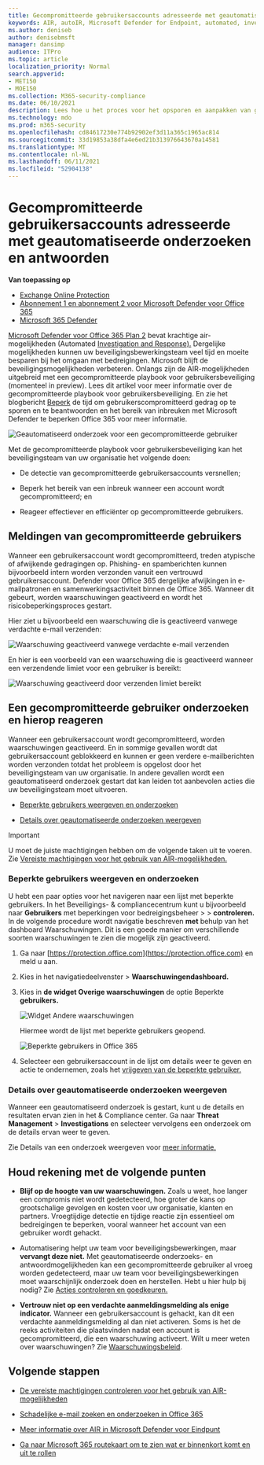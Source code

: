 ```yaml
---
title: Gecompromitteerde gebruikersaccounts adresseerde met geautomatiseerde onderzoeken en antwoorden
keywords: AIR, autoIR, Microsoft Defender for Endpoint, automated, investigation, response, remediation, threats, advanced, threat, protection, compromised
ms.author: deniseb
author: denisebmsft
manager: dansimp
audience: ITPro
ms.topic: article
localization_priority: Normal
search.appverid:
- MET150
- MOE150
ms.collection: M365-security-compliance
ms.date: 06/10/2021
description: Lees hoe u het proces voor het opsporen en aanpakken van gecompromitteerde gebruikersaccounts kunt versnellen met geautomatiseerde onderzoeks- en antwoordmogelijkheden in Microsoft Defender voor Office 365 plan 2.
ms.technology: mdo
ms.prod: m365-security
ms.openlocfilehash: cd84617230e774b92902ef3d11a365c1965ac814
ms.sourcegitcommit: 33d19853a38dfa4e6ed21b313976643670a14581
ms.translationtype: MT
ms.contentlocale: nl-NL
ms.lasthandoff: 06/11/2021
ms.locfileid: "52904138"
---
```

# <a name="address-compromised-user-accounts-with-automated-investigation-and-response"></a>Gecompromitteerde gebruikersaccounts adresseerde met geautomatiseerde onderzoeken en antwoorden

**Van toepassing op**
- [Exchange Online Protection](exchange-online-protection-overview.md)
- [Abonnement 1 en abonnement 2 voor Microsoft Defender voor Office 365](defender-for-office-365.md)
- [Microsoft 365 Defender](../defender/microsoft-365-defender.md)


[Microsoft Defender voor Office 365 Plan 2](defender-for-office-365.md#microsoft-defender-for-office-365-plan-1-and-plan-2) bevat krachtige air-mogelijkheden (Automated [Investigation and Response).](office-365-air.md) Dergelijke mogelijkheden kunnen uw beveiligingsbewerkingsteam veel tijd en moeite besparen bij het omgaan met bedreigingen. Microsoft blijft de beveiligingsmogelijkheden verbeteren. Onlangs zijn de AIR-mogelijkheden uitgebreid met een gecompromitteerde playbook voor gebruikersbeveiliging (momenteel in preview). Lees dit artikel voor meer informatie over de gecompromitteerde playbook voor gebruikersbeveiliging. En zie het blogbericht [Beperk](https://techcommunity.microsoft.com/t5/Security-Privacy-and-Compliance/Speed-up-time-to-detect-and-respond-to-user-compromise-and-limit/ba-p/977053) de tijd om gebruikerscompromitteerd gedrag op te sporen en te beantwoorden en het bereik van inbreuken met Microsoft Defender te beperken Office 365 voor meer informatie.

![Geautomatiseerd onderzoek voor een gecompromitteerde gebruiker](/microsoft-365/media/office365atp-compduserinvestigation.jpg)

Met de gecompromitteerde playbook voor gebruikersbeveiliging kan het beveiligingsteam van uw organisatie het volgende doen:

- De detectie van gecompromitteerde gebruikersaccounts versnellen;

- Beperk het bereik van een inbreuk wanneer een account wordt gecompromitteerd; en

- Reageer effectiever en efficiënter op gecompromitteerde gebruikers.

## <a name="compromised-user-alerts"></a>Meldingen van gecompromitteerde gebruikers

Wanneer een gebruikersaccount wordt gecompromitteerd, treden atypische of afwijkende gedragingen op. Phishing- en spamberichten kunnen bijvoorbeeld intern worden verzonden vanuit een vertrouwd gebruikersaccount. Defender voor Office 365 dergelijke afwijkingen in e-mailpatronen en samenwerkingsactiviteit binnen de Office 365. Wanneer dit gebeurt, worden waarschuwingen geactiveerd en wordt het risicobeperkingsproces gestart.

Hier ziet u bijvoorbeeld een waarschuwing die is geactiveerd vanwege verdachte e-mail verzenden:

![Waarschuwing geactiveerd vanwege verdachte e-mail verzenden](/microsoft-365/media/office365atp-suspiciousemailsendalert.jpg)

En hier is een voorbeeld van een waarschuwing die is geactiveerd wanneer een verzendende limiet voor een gebruiker is bereikt:

![Waarschuwing geactiveerd door verzenden limiet bereikt](/microsoft-365/media/office365atp-sendinglimitreached.jpg)

## <a name="investigate-and-respond-to-a-compromised-user"></a>Een gecompromitteerde gebruiker onderzoeken en hierop reageren

Wanneer een gebruikersaccount wordt gecompromitteerd, worden waarschuwingen geactiveerd. En in sommige gevallen wordt dat gebruikersaccount geblokkeerd en kunnen er geen verdere e-mailberichten worden verzonden totdat het probleem is opgelost door het beveiligingsteam van uw organisatie. In andere gevallen wordt een geautomatiseerd onderzoek gestart dat kan leiden tot aanbevolen acties die uw beveiligingsteam moet uitvoeren.

- [Beperkte gebruikers weergeven en onderzoeken](#view-and-investigate-restricted-users)

- [Details over geautomatiseerde onderzoeken weergeven](#view-details-about-automated-investigations)

> [!IMPORTANT]
> U moet de juiste machtigingen hebben om de volgende taken uit te voeren. Zie [Vereiste machtigingen voor het gebruik van AIR-mogelijkheden.](office-365-air.md#required-permissions-to-use-air-capabilities)

### <a name="view-and-investigate-restricted-users"></a>Beperkte gebruikers weergeven en onderzoeken

U hebt een paar opties voor het navigeren naar een lijst met beperkte gebruikers. In het Beveiligings- & compliancecentrum kunt u bijvoorbeeld naar **Gebruikers** met beperkingen voor bedreigingsbeheer \>  \> **controleren.** In de volgende procedure wordt navigatie beschreven **met** behulp van het dashboard Waarschuwingen. Dit is een goede manier om verschillende soorten waarschuwingen te zien die mogelijk zijn geactiveerd.

1. Ga naar [https://protection.office.com](https://protection.office.com) en meld u aan.

2. Kies in het  navigatiedeelvenster \> **Waarschuwingendashboard.**

3. Kies in **de widget Overige waarschuwingen** de optie Beperkte **gebruikers.**

   ![Widget Andere waarschuwingen](/microsoft-365/media/office365atp-otheralertswidget.jpg)

   Hiermee wordt de lijst met beperkte gebruikers geopend.

   ![Beperkte gebruikers in Office 365](/microsoft-365/media/office365atp-restrictedusers.jpg)

4. Selecteer een gebruikersaccount in de lijst om details weer te geven en actie te ondernemen, zoals het [vrijgeven van de beperkte gebruiker.](removing-user-from-restricted-users-portal-after-spam.md)

### <a name="view-details-about-automated-investigations"></a>Details over geautomatiseerde onderzoeken weergeven

Wanneer een geautomatiseerd onderzoek is gestart, kunt u de details en resultaten ervan zien in het & Compliance center. Ga naar **Threat Management** \> **Investigations** en selecteer vervolgens een onderzoek om de details ervan weer te geven.

Zie Details van een onderzoek weergeven voor [meer informatie.](air-view-investigation-results.md)

## <a name="keep-the-following-points-in-mind"></a>Houd rekening met de volgende punten

- **Blijf op de hoogte van uw waarschuwingen.** Zoals u weet, hoe langer een compromis niet wordt gedetecteerd, hoe groter de kans op grootschalige gevolgen en kosten voor uw organisatie, klanten en partners. Vroegtijdige detectie en tijdige reactie zijn essentieel om bedreigingen te beperken, vooral wanneer het account van een gebruiker wordt gehackt.

- Automatisering helpt uw team voor beveiligingsbewerkingen, maar **vervangt deze niet.** Met geautomatiseerde onderzoeks- en antwoordmogelijkheden kan een gecompromitteerde gebruiker al vroeg worden gedetecteerd, maar uw team voor beveiligingsbewerkingen moet waarschijnlijk onderzoek doen en herstellen. Hebt u hier hulp bij nodig? Zie [Acties controleren en goedkeuren.](air-review-approve-pending-completed-actions.md)

- **Vertrouw niet op een verdachte aanmeldingsmelding als enige indicator.** Wanneer een gebruikersaccount is gehackt, kan dit een verdachte aanmeldingsmelding al dan niet activeren. Soms is het de reeks activiteiten die plaatsvinden nadat een account is gecompromitteerd, die een waarschuwing activeert. Wilt u meer weten over waarschuwingen? Zie [Waarschuwingsbeleid](../../compliance/alert-policies.md).

## <a name="next-steps"></a>Volgende stappen

- [De vereiste machtigingen controleren voor het gebruik van AIR-mogelijkheden](office-365-air.md#required-permissions-to-use-air-capabilities)

- [Schadelijke e-mail zoeken en onderzoeken in Office 365](investigate-malicious-email-that-was-delivered.md)

- [Meer informatie over AIR in Microsoft Defender voor Eindpunt](/windows/security/threat-protection/microsoft-defender-atp/automated-investigations)

- [Ga naar Microsoft 365 routekaart om te zien wat er binnenkort komt en uit te rollen](https://www.microsoft.com/microsoft-365/roadmap?filters=)